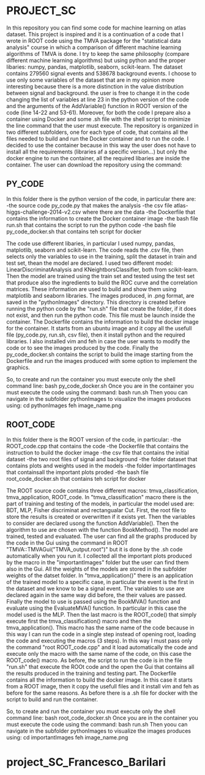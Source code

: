 # PROJECT_SC
In this repository you can find some code for machine learning on atlas dataset. This project is inspired and it is a continuation of a code that I wrote in ROOT code using the TMVA package for the "statistical data analysis" course in which a comparison of different machine learning algorithms of TMVA is done. I try to keep the same philosophy (compare different machine learning algorithms) but using python and the proper libaries: numpy, pandas, matplotlib, seaborn, scikit-learn. 
The dataset contains 279560 signal events and 538678 background events. I choose to use only some variables of the dataset that are in my opinion more interesting because there is a more distinction in the value distribution between signal and background. the user is free to change it in the code changing the list of variables at line 23 in the python version of the code and the arguments of the AddVariable() function in ROOT version of the code (line 14-22 and 53-61).
Moreover, for both the code I prepare also a container using Docker and some .sh file with the shell script to minimize the line command that the user must execute. The repository is organized in two different subfolders, one for each type of code, that contains all the files needed to build and run the Docker container and to run the code. I decided to use the container because in this way the user does not have to install all the requirements (libraries af a specific version...) but only the docker engine to run the container, all the required libaries are inside the container.
The user can download the repository using the command:



## PY_CODE
In this folder there is the python version of the code, in particular there are:
    -the source code py_code.py that makes the analysis
    -the csv file atlas-higgs-challenge-2014-v2.csv where there are the data
    -the Dockerfile that contains the information to create the Docker container image
    -the bash file run.sh that contains the script to run the python code
    -the bash file py_code_docker.sh that contains teh script for docker

The code use different libaries, in particular I used numpy, pandas, matplotlib, seaborn and scikit-learn. The code reads the .csv file, then selects only the variables to use in the training, split the dataset in train and test set, thean the model are declared. I used two different model: LinearDiscriminatAnalysis and KNeightborsClassifier, both from scikit-learn. Then the model are trained using the train set and tested using the test set that produce also the ingredients to build the ROC curve and the correlation matrices. These information are used to build and show them using matplotlib and seaborn libraries. The images produced, in .png format, are saved in the "pythonImages" directory. This directory is created before running the python code by the "run.sh" file that create the folder, if it does not exist, and then run the python code. This file must be launch inside the container.
The Dockerfile contains the information to build the docker image for the container. It starts from an ubuntu image and it copy all the usefull file (py_code.py, run.sh, csv file), then it install python and the required libraries. I also installed vim and feh in case the user wants to modify the code or to see the images produced by the code.
Finally the py_code_docker.sh contains the script to build the image starting from the Dockerfile and run the images produced with some option to implement the graphics.

So, to create and run the container you must execute only the shell command line:
bash py_code_docker.sh
Once you are in the container you must execute the code using the command:
bash run.sh
Then yoou can navigate in the subfolder pythonImages to visualize the images produces using:
cd pythonImages
feh image_name.png



## ROOT_CODE
In this folder there is the ROOT version of the code, in particular:
    -the ROOT_code.cpp that contains the code
    -the Dockerfile that contains the instruction to build the docker image
    -the csv file that contains the initial dataset
    -the two root files of signal and background
    -the folder dataset that contains plots and weights used in the models
    -the folder importantImages that containsall the important plots proded
    -the bash file root_code_docker.sh that contains teh script for docker

The ROOT source code contains three different macros: tmva_classification, tmva_application, ROOT_code.
In "tmva_classification" macro there is the part of training and testing of the models, in particular the model used are: BDT, MLP, Fisher discriminat and rectangualar Cut. First, the root file to store the results is created or overwritten if it exists yet. Then the variables to consider are declared usong the function AddVariable(). Then the algorithm to use are chosen with the function BookMethod(). The model are trained, tested and evaluated. The user can find all the graphs produced by the code in the Gui using the command in ROOT "TMVA::TMVAGui("TMVA_output.root")" but it is done by the .sh code automatically when you run it. I collected all the important plots produced by the macro in the "importantImages" folder but the user can find them also in the Gui. All the weights of the models are stored in the subfolder weights of the datset folder.
In "tmva_application()" there is an application of the trained model to a specific case, in particular the event is the first in the dataset and we know to be a signal event. The variables to use are declared again in the same way did before, the their values are passed. Finally the model to use is passed using the BookMVA() function and evaluate using the EvaluateMVA() function. In particular in this case the model used is the MLP.
Then the last macro is the ROOT_code() that simply execute first the tmva_classification() macro and then the tmva_application(). This macro has the same name of the code because in this way I can run the code in a single step instead of opening root, loading the code and executing the macros (3 steps). In this way I must pass only the command "root ROOT_code.cpp" and it load automatically the code and execute only the macro with the same name of the code, on this case the ROOT_code() macro.
As before, the script to run the code is in the file "run.sh" that execute the ROOt code and the open the Gui that contains all the results produced in the training and testing part.
The Dockerfile contains all the information to build the docker image. In this case it starts from a ROOT image, then it copy the usefull files and it install vim and feh as before for the same reasons. As before there is a .sh file for docker with the script to build and run the container.

So, to create and run the container you must execute only the shell command line:
bash root_code_docker.sh
Once you are in the container you must execute the code using the command:
bash run.sh
Then yoou can navigate in the subfolder pythonImages to visualize the images produces using:
cd importantImages
feh image_name.png






# project_SC_Francesco_Barilari
